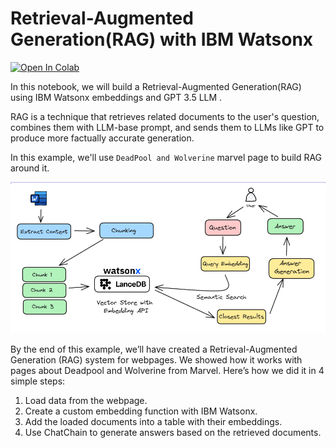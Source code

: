 # Retrieval-Augmented Generation(RAG) with IBM Watsonx

<a href="https://colab.research.google.com/github/lancedb/vectordb-recipes/blob/main/examples/RAG-with-watsonx/Watsonx_example.ipynb"><img src="https://colab.research.google.com/assets/colab-badge.svg" alt="Open In Colab"></a>

In this notebook, we will build a Retrieval-Augmented Generation(RAG) using IBM Watsonx embeddings and GPT 3.5 LLM .

RAG is a technique that retrieves related documents to the user's question, combines them with LLM-base prompt, and sends them to LLMs like GPT to produce more factually accurate generation.

In this example, we'll use `DeadPool and Wolverine` marvel page to build RAG around it.

![alt text](../../assets/ibm-watsonx.png)

By the end of this example, we’ll have created a Retrieval-Augmented Generation (RAG) system for webpages. We showed how it works with pages about Deadpool and Wolverine from Marvel. Here’s how we did it in 4 simple steps:

1. Load data from the webpage.
2. Create a custom embedding function with IBM Watsonx.
3. Add the loaded documents into a table with their embeddings.
4. Use ChatChain to generate answers based on the retrieved documents.


